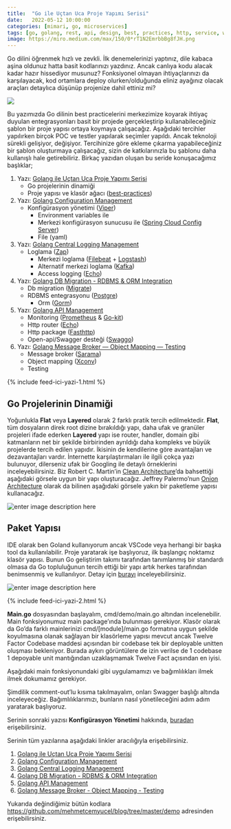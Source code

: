 ```yaml
---
title:  "Go ile Uçtan Uca Proje Yapımı Serisi"
date:   2022-05-12 10:00:00
categories: [mimari, go, microservices]
tags: [go, golang, rest, api, design, best, practices, http, service, web service, design, tasarım, java, spring boot, mikroservis, microservice, kubernetes,  türkçe, yazılım, blog, blogger, nedir, örnek, nasıl yapılır, mehmet cem yücel]
image: https://miro.medium.com/max/150/0*rT1N2EmrbbBg8fJH.png
---
```

Go dilini öğrenmek hızlı ve zevkli. İlk denemelerinizi yaptınız, dile kabaca aşina oldunuz hatta basit kodlarınızı yazdınız. Ancak canlıya kodu alacak kadar hazır hissediyor musunuz? Fonksiyonel olmayan ihtiyaçlarınızı da karşılayacak, kod ortamlara deploy olurken/olduğunda eliniz ayağınız olacak araçları detaylıca düşünüp projenize dahil ettiniz mi?

![](https://miro.medium.com/max/1000/0*rT1N2EmrbbBg8fJH.png)

Bu yazımızda Go dilinin best practicelerini merkezimize koyarak ihtiyaç duyulan entegrasyonları basit bir projede gerçekleştirip kullanabileceğiniz şablon bir proje yapısı ortaya koymaya çalışacağız. Aşağıdaki tercihler yapılırken birçok POC ve testler yapılarak seçimler yapıldı. Ancak teknoloji sürekli gelişiyor, değişiyor. Tercihinize göre ekleme çıkarma yapabileceğiniz bir şablon oluşturmaya çalışacağız, sizin de katkılarınızla bu şablonu daha kullanışlı hale getirebiliriz. Birkaç yazıdan oluşan bu seride konuşacağımız başlıklar;

 1. Yazı: [Golang ile Uçtan Uca Proje Yapımı Serisi](https://mehmetcemyucel.com/2022/go-ile-uctan-uca-proje-yapimi-serisi)
 	 - Go projelerinin dinamiği 
 	 - Proje yapısı ve klasör ağacı ([best-practices](https://github.com/golang-standards/project-layout))
 2. Yazı: [Golang Configuration Management](https://mehmetcemyucel.com/2022/golang-configuration-management)
	- Konfigürasyon yönetimi ([Viper](https://github.com/spf13/viper))
		- Environment variables ile
		- Merkezi konfigürasyon sunucusu ile ([Spring Cloud Config Server](https://cloud.spring.io/spring-cloud-config/reference/html/))
		- File (yaml)
3. Yazı: [Golang Central Logging Management](https://mehmetcemyucel.com/2022/golang-central-logging-management)
	- Loglama ([Zap](https://github.com/uber-go/zap))
		- Merkezi loglama ([Filebeat](https://www.elastic.co/beats/filebeat) + [Logstash](https://www.elastic.co/logstash/))
		- Alternatif merkezi loglama ([Kafka](https://kafka.apache.org/))
		- Access logging ([Echo](https://echo.labstack.com/))
4. Yazı: [Golang DB Migration - RDBMS & ORM Integration](https://mehmetcemyucel.com/2022/golang-db-migration-rdbms-orm-integration)
	- Db migration ([Migrate](https://github.com/golang-migrate/migrate))
	- RDBMS entegrasyonu ([Postgre](https://www.postgresql.org/))
		- Orm ([Gorm](https://gorm.io/index.html))
5. Yazı: [Golang API Management](https://mehmetcemyucel.com/2022/golang-api-management)
	- Monitoring ([Prometheus](https://prometheus.io/) & [Go-kit](https://gokit.io/))
	- Http router ([Echo](https://echo.labstack.com/))
	- Http package ([Fasthttp](https://github.com/valyala/fasthttp))
	- Open-api/Swagger desteği ([Swaggo](https://github.com/swaggo/swag))
6. Yazı: [Golang Message Broker — Object Mapping — Testing](https://mehmetcemyucel.com/2022/golang-message-broker-object-mapper-testing)
	- Message broker ([Sarama](https://github.com/Shopify/sarama))
	- Object mapping ([Xconv](https://github.com/howcrazy/xconv))
	- Testing
	
{% include feed-ici-yazi-1.html %}

## Go Projelerinin Dinamiği

Yoğunlukla **Flat** veya **Layered** olarak 2 farklı pratik tercih edilmektedir. **Flat**, tüm dosyaların direk root dizine bırakıldığı yapı, daha ufak ve granüler projeleri ifade ederken **Layered** yapı ise router, handler, domain gibi katmanların net bir şekilde birbirinden ayrıldığı daha kompleks ve büyük projelerde tercih edilen yapıdır. İkisinin de kendilerine göre avantajları ve dezavantajları vardır. İnternette karşılaştırmaları ile ilgili çokça yazı bulunuyor, dilerseniz ufak bir Googling ile detaylı örneklerini inceleyebilirsiniz. Biz Robert C. Martin’in [Clean Architecture](https://www.oreilly.com/library/view/clean-architecture-a/9780134494272/)’da bahsettiği aşağıdaki görsele uygun bir yapı oluşturacağız. Jeffrey Palermo’nun [Onion Architecture](https://jeffreypalermo.com/2008/07/the-onion-architecture-part-1/) olarak da bilinen aşağıdaki görsele yakın bir paketleme yapısı kullanacağız.

![enter image description here](https://miro.medium.com/max/1400/0*O6ZSkhtDUMLmWflO.png)

## Paket Yapısı

IDE olarak ben Goland kullanıyorum ancak VSCode veya herhangi bir başka tool da kullanılabilir. Proje yaratarak işe başlıyoruz, ilk başlangıç noktamız klasör yapısı. Bunun Go geliştirim takımı tarafından tanımlanmış bir standardı olmasa da Go topluluğunun tercih ettiği bir yapı artık herkes tarafından benimsenmiş ve kullanılıyor. Detay için [burayı](https://github.com/golang-standards/project-layout) inceleyebilirsiniz.

![enter image description here](https://miro.medium.com/max/540/1*QUS_HdytZy0KskH-4LTXFQ.png)

{% include feed-ici-yazi-2.html %}

**Main.go** dosyasından başlayalım, cmd/demo/main.go altından incelenebilir. Main fonksiyonumuz main package’ında bulunması gerekiyor. Klasör olarak da Go’da farklı mainlerinizi cmd/[module]/main.go formatına uygun şekilde koyulmasına olanak sağlayan bir klasörleme yapısı mevcut ancak Twelve Factor Codebase maddesi açısından bir codebase tek bir deployable unitten oluşması bekleniyor. Burada aykırı görüntülere de izin verilse de 1 codebase 1 depoyable unit mantığından uzaklaşmamak Twelve Fact açısından en iyisi.

Aşağıdaki main fonksiyonundaki gibi uygulamamızı ve bağımlılıkları ilmek ilmek dokumamız gerekiyor.

<script src="https://gist.github.com/mehmetcemyucel/a04858dd04e326b0303fd613b3995699.js"></script>


Şimdilik comment-out’lu kısıma takılmayalım, onları Swagger başlığı altında inceleyeceğiz. Bağımlılıklarımızı, bunların nasıl yönetileceğini adım adım yaratarak başlıyoruz.

Serinin sonraki yazısı **Konfigürasyon Yönetimi** hakkında, [buradan](https://mehmetcemyucel.com/2022/golang-configuration-management) erişebilirsiniz.

Serinin tüm yazılarına aşağıdaki linkler aracılığıyla erişebilirsiniz.

1. [Golang ile Uçtan Uca Proje Yapımı Serisi](https://mehmetcemyucel.com/2022/go-ile-uctan-uca-proje-yapimi-serisi)
2. [Golang Configuration Management](https://mehmetcemyucel.com/2022/golang-configuration-management)
3. [Golang Central Logging Management](https://mehmetcemyucel.com/2022/golang-central-logging-management)
4. [Golang DB Migration - RDBMS & ORM Integration](https://mehmetcemyucel.com/2022/golang-db-migration-rdbms-orm-integration)
5. [Golang API Management](https://mehmetcemyucel.com/2022/golang-api-management)
6. [Golang Message Broker - Object Mapping - Testing](https://mehmetcemyucel.com/2022/golang-message-broker-object-mapper-testing)

Yukarıda değindiğimiz bütün kodlara https://github.com/mehmetcemyucel/blog/tree/master/demo adresinden erişebilirsiniz.